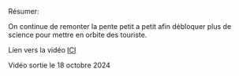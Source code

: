 
Résumer:

On continue de remonter la pente petit a petit afin débloquer plus de science pour mettre en orbite des touriste.



Lien vers la vidéo [ICI](https://youtu.be/WjEXpA2W6Cw)

Vidéo sortie le 18 octobre 2024